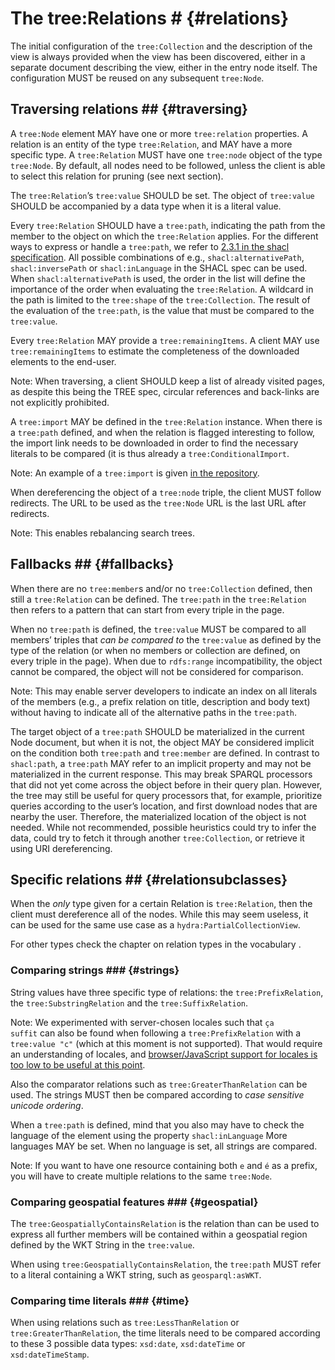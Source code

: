# The tree:Relations # {#relations}

The initial configuration of the <code>tree:Collection</code> and the description of the view is always provided when the view has been discovered, either in a separate document describing the view, either in the entry node itself. The configuration MUST be reused on any subsequent <code>tree:Node</code>.

## Traversing relations ## {#traversing}

A <code>tree:Node</code> element MAY have one or more <code>tree:relation</code> properties. A relation is an entity of the type <code>tree:Relation</code>, and MAY have a more specific type. A <code>tree:Relation</code> MUST have one <code>tree:node</code> object of the type <code>tree:Node</code>. By default, all nodes need to be followed, unless the client is able to select this relation for pruning (see next section).

The <code>tree:Relation</code>’s <code>tree:value</code> SHOULD be set. The object of <code>tree:value</code> SHOULD be accompanied by a data type when it is a literal value.

Every <code>tree:Relation</code> SHOULD have a <code>tree:path</code>, indicating the path from the member to the object on which the <code>tree:Relation</code> applies. For the different ways to express or handle a <code>tree:path</code>, we refer to [2.3.1 in the shacl specification](https://www.w3.org/TR/shacl/#x2.3.1-shacl-property-paths). All possible combinations of e.g., <code>shacl:alternativePath</code>, <code>shacl:inversePath</code> or <code>shacl:inLanguage</code> in the SHACL spec can be used. When <code>shacl:alternativePath</code> is used, the order in the list will define the importance of the order when evaluating the <code>tree:Relation</code>. A wildcard in the path is limited to the <code>tree:shape</code> of the <code>tree:Collection</code>.
The result of the evaluation of the <code>tree:path</code>, is the value that must be compared to the <code>tree:value</code>.

Every <code>tree:Relation</code> MAY provide a <code>tree:remainingItems</code>. A client MAY use <code>tree:remainingItems</code> to estimate the completeness of the downloaded elements to the end-user.

Note: When traversing, a client SHOULD keep a list of already visited pages, as despite this being the TREE spec, circular references and back-links are not explicitly prohibited.

A <code>tree:import</code> MAY be defined in the <code>tree:Relation</code> instance. When there is a <code>tree:path</code> defined, and when the relation is flagged interesting to follow, the import link needs to be downloaded in order to find the necessary literals to be compared (it is thus already a <code>tree:ConditionalImport</code>.

Note: An example of a <code>tree:import</code> is given [in the repository](https://github.com/TREEcg/specification/blob/master/examples/geospatially-ordered-public-transport/first.ttl#L27).

When dereferencing the object of a <code>tree:node</code> triple, the client MUST follow redirects. The URL to be used as the <code>tree:Node</code> URL is the last URL after redirects.

Note: This enables rebalancing search trees.

## Fallbacks ## {#fallbacks}

When there are no <code>tree:member</code>s and/or no <code>tree:Collection</code> defined, then still a <code>tree:Relation</code> can be defined. The <code>tree:path</code> in the <code>tree:Relation</code> then refers to a pattern that can start from every triple in the page.

When no <code>tree:path</code> is defined, the <code>tree:value</code> MUST be compared to all members’ triples that *can be compared to* the <code>tree:value</code> as defined by the type of the relation (or when no members or collection are defined, on every triple in the page).
When due to <code>rdfs:range</code> incompatibility, the object cannot be compared, the object will not be considered for comparison.

Note: This may enable server developers to indicate an index on all literals of the members (e.g., a prefix relation on title, description and body text) without having to indicate all of the alternative paths in the <code>tree:path</code>.

The target object of a <code>tree:path</code> SHOULD be materialized in the current Node document, but when it is not, the object MAY be considered implicit on the condition both <code>tree:path</code> and <code>tree:member</code> are defined.
In contrast to <code>shacl:path</code>, a <code>tree:path</code> MAY refer to an implicit property and may not be materialized in the current response. This may break SPARQL processors that did not yet come across the object before in their query plan. However, the tree may still be useful for query processors that, for example, prioritize queries according to the user’s location, and first download nodes that are nearby the user. Therefore, the materialized location of the object is not needed. While not recommended, possible heuristics could try to infer the data, could try to fetch it through another <code>tree:Collection</code>, or retrieve it using URI dereferencing.

## Specific relations ## {#relationsubclasses}

When the *only* type given for a certain Relation is <code>tree:Relation</code>, then the client must dereference all of the nodes. While this may seem useless, it can be used for the same use case as a <code>hydra:PartialCollectionView</code>.

For other types check the chapter on relation types in the vocabulary [](#Relation).

### Comparing strings ### {#strings}

String values have three specific type of relations: the <code>tree:PrefixRelation</code>, the <code>tree:SubstringRelation</code> and the <code>tree:SuffixRelation</code>.

Note: We experimented with server-chosen locales such that <code>ça suffit</code> can also be found when following a <code>tree:PrefixRelation</code> with a <code>tree:value "c"</code> (which at this moment is not supported). That would require an understanding of locales, and [browser/JavaScript support for locales is too low to be useful at this point](https://developer.mozilla.org/en-US/docs/Web/JavaScript/Reference/Global_Objects/Intl#Locale_identification_and_negotiation).

Also the comparator relations such as <code>tree:GreaterThanRelation</code> can be used.
The strings MUST then be compared according to *case sensitive unicode ordering*.

When a <code>tree:path</code> is defined, mind that you also may have to check the language of the element using the property <code>shacl:inLanguage</code> 
More languages MAY be set.
When no language is set, all strings are compared.

Note: If you want to have one resource containing both <code>e</code> and <code>é</code> as a prefix, you will have to create multiple relations to the same <code>tree:Node</code>.

### Comparing geospatial features ### {#geospatial}

The <code>tree:GeospatiallyContainsRelation</code> is the relation than can be used to express all further members will be contained within a geospatial region defined by the WKT String in the <code>tree:value</code>.

When using <code>tree:GeospatiallyContainsRelation</code>, the <code>tree:path</code> MUST refer to a literal containing a WKT string, such as <code>geosparql:asWKT</code>.

### Comparing time literals ### {#time}

When using relations such as <code>tree:LessThanRelation</code> or <code>tree:GreaterThanRelation</code>, the time literals need to be compared according to these 3 possible data types: <code>xsd:date</code>, <code>xsd:dateTime</code> or <code>xsd:dateTimeStamp</code>.

